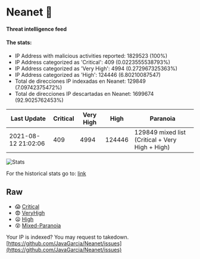 # Neanet :hocho:
#### Threat intelligence feed
#### The stats:

- IP Address with malicious activities reported: 1829523 (100%)
- IP Address categorized as 'Critical':  409 (0.0223555538793%)
- IP Address categorized as 'Very High':  4994 (0.272967325363%)
- IP Address categorized as 'High':  124446 (6.80210087547)
- Total de direcciones IP indexadas en Neanet:  129849 (7.09742375472%)
- Total de direcciones IP descartadas en Neanet:  1699674 (92.9025762453%)

| Last Update | Critical | Very High | High | Paranoia |
| --- | --- | --- | --- | --- |
| 2021-08-12 21:02:06 | 409 | 4994 | 124446 | 129849 mixed list (Critical + Very High + High)|

![Stats](https://docs.google.com/spreadsheets/d/e/2PACX-1vSnaNMIXVabIpDJjufMlzH7poXnshF3mgd8Is1g9ytUEzVsP5my4Trn8f-xkoLLQ38xpL3HtmUexLo6/pubchart?oid=501124687&format=image)

For the historical stats go to: [link](/stats.csv)
## Raw
- :scream: [Critical](https://raw.githubusercontent.com/JavaGarcia/Neanet/master/blacklists/neanet_critical.txt)
- :fearful: [VeryHigh](https://raw.githubusercontent.com/JavaGarcia/Neanet/master/blacklists/neanet_veryHigh.txtt)
- :frowning: [High](https://raw.githubusercontent.com/JavaGarcia/Neanet/master/blacklists/neanet_high.txt)
- :dizzy_face: [Mixed-Paranoia](https://raw.githubusercontent.com/JavaGarcia/Neanet/master/blacklists/neanet_all.txt)


Your IP is indexed? You may request to takedown. [https://github.com/JavaGarcia/Neanet/issues](https://github.com/JavaGarcia/Neanet/issues)





































































































































































































































































































































































































































































































































































































































































































































































































































































































































































































































































































































































































































































































































































































































































































































































































































































































































































































































































































































































































































































































































































































































































































































































































































































































































































































































































































































































































































































































































































































































































































































































































































































































































































































































































































































































































































































































































































































































































































































































































































































































































































































































































































































































































































































































































































































































































































































































































































































































































































































































































































































































































































































































































































































































































































































































































































































































































































































































































































































































































































































































































































































































































































































































































































































































































































































































































































































































































































































































































































































































































































































































































































































































































































































































































































































































































































































































































































































































































































































































































































































































































































































































































































































